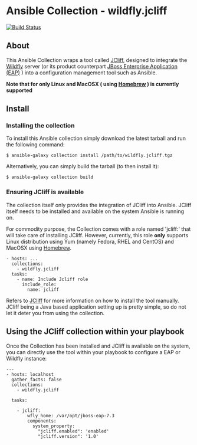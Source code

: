 # Ansible Collection - wildfly.jcliff

[![Build Status](https://github.com/wildfly-extras/ansible_collections_jcliff/workflows/CI/badge.svg?branch=master)](https://github.com/wildfly-extras/ansible_collections_jcliff/actions?workflow=CI)

## About

This Ansible Collection wraps a tool called [JCliff](https://github.com/bserdar/jcliff), designed to integrate the [Wildfly](https://wildfly.org/) server (or its product counterpart  [JBoss Enterprise Application (EAP)](https://www.redhat.com/en/technologies/jboss-middleware/application-platform) ) into a configuration management tool such as Ansible.

**Note that for only Linux and MacOSX ( using [Homebrew](https://brew.sh/) ) is currently supported**

## Install

### Installing the collection

To install this Ansible collection simply download the latest tarball and run the following command:

    $ ansible-galaxy collection install /path/to/wildfly.jcliff.tgz

Alternatively, you can simply build the tarball (to then install it):

    $ ansible-galaxy collection build

### Ensuring JCliff is available

The collection itself only provides the integration of JCliff into Ansible. JCliff itself needs to be installed and available on the system Ansible is running on.

For commodity purpose, the Collection comes with a role named 'jcliff:' that will take care of installing JCliff. However, currently, this role **only** supports Linux distribution using Yum (namely Fedora, RHEL and CentOS) and MacOSX using [Homebrew](https://brew.sh/).

    - hosts: ...
      collections:
        - wildfly.jcliff
      tasks:
        - name: Include Jcliff role
          include_role:
            name: jcliff

Refers to [JCliff](https://github.com/bserdar/jcliff) for more information on how to install the tool manually. JCliff being a Java based application setting up is pretty simple, so do not let it deter you from using the collection.

## Using the JCliff collection within your playbook

Once the Collection has been installed and JCliff is available on the system, you can directly use the tool within your playbook to configure a EAP or Wildfly instance:

    ---
    - hosts: localhost
      gather_facts: false
      collections:
        - wildfly.jcliff

      tasks:

        - jcliff:
            wfly_home: /var/opt/jboss-eap-7.3
            components:
              system_property:
                "jcliff.enabled": 'enabled'
                "jcliff.version": '1.0'

